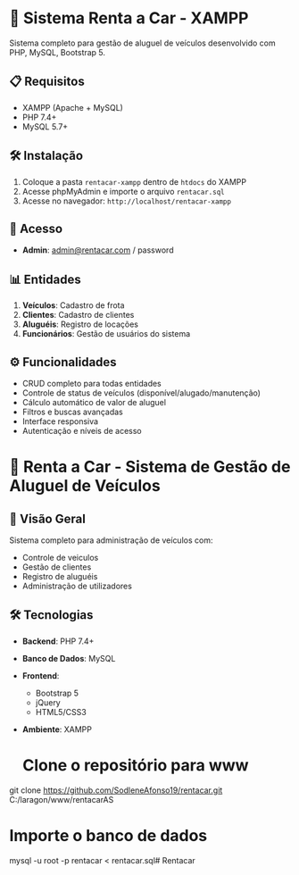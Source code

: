 # 🚗 Sistema Renta a Car - XAMPP

Sistema completo para gestão de aluguel de veículos desenvolvido com PHP, MySQL, Bootstrap 5.

## 📋 Requisitos

- XAMPP (Apache + MySQL)
- PHP 7.4+
- MySQL 5.7+

## 🛠 Instalação

1. Coloque a pasta `rentacar-xampp` dentro de `htdocs` do XAMPP
2. Acesse phpMyAdmin e importe o arquivo `rentacar.sql`
3. Acesse no navegador: `http://localhost/rentacar-xampp`

## 🔑 Acesso

- **Admin**: admin@rentacar.com / password

## 📊 Entidades

1. **Veículos**: Cadastro de frota 
2. **Clientes**: Cadastro de clientes 
3. **Aluguéis**: Registro de locações 
4. **Funcionários**: Gestão de usuários do sistema

## ⚙️ Funcionalidades

- CRUD completo para todas entidades
- Controle de status de veículos (disponível/alugado/manutenção)
- Cálculo automático de valor de aluguel
- Filtros e buscas avançadas
- Interface responsiva
- Autenticação e níveis de acesso



# 🚗 Renta a Car - Sistema de Gestão de Aluguel de Veículos

## 📌 Visão Geral
Sistema completo para administração de veículos com:
- Controle de veiculos
- Gestão de clientes
- Registro de aluguéis
- Administração de utilizadores

## 🛠 Tecnologias
- **Backend**: PHP 7.4+
- **Banco de Dados**: MySQL
- **Frontend**: 
  - Bootstrap 5
  - jQuery
  - HTML5/CSS3
- **Ambiente**: XAMPP


    # Clone o repositório para www
git clone https://github.com/SodleneAfonso19/rentacar.git C:/laragon/www/rentacarAS

# Importe o banco de dados
mysql -u root -p rentacar < rentacar.sql#   R e n t a c a r  
 